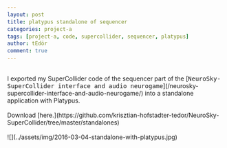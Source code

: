 ```yaml
---
layout: post
title: platypus standalone of sequencer
categories: project-a
tags: [project-a, code, supercollider, sequencer, platypus]
author: tEdör
comment: true
---
```

<br>
I exported my SuperCollider code of the sequencer part of the [<kbd>NeuroSky-SuperCollider interface and audio neurogame</kbd>](/neurosky-supercollider-interface-and-audio-neurogame/) into a standalone application with Platypus.
<br>
<br>
Download [here.](https://github.com/krisztian-hofstadter-tedor/NeuroSky-SuperCollider/tree/master/standalones)
<br>
<br>
![](../assets/img/2016-03-04-standalone-with-platypus.jpg)
<br><br>
